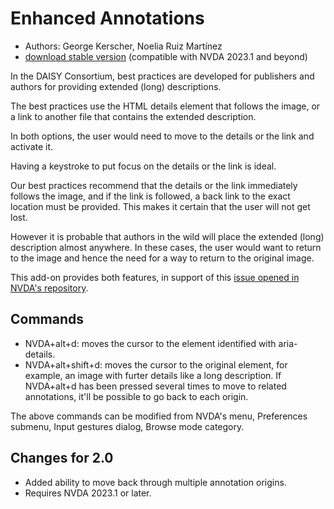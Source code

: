 # Enhanced Annotations #

*	Authors: George Kerscher, Noelia Ruiz Martínez
* [download stable version][1] (compatible with NVDA 2023.1 and beyond)

In the DAISY Consortium, best practices are developed for publishers and authors for providing extended (long) descriptions.

The best practices use the HTML details element that follows the image, or a link to another file that contains the extended description.

In both options, the user would need to move to the details or the link and activate it.

Having a keystroke to put focus on the details or the link is ideal. 

Our best practices recommend that the details or the link immediately follows the image, and if the link is followed, a back link to the exact location must be provided. This makes it certain that the user will not get lost.

However it is probable that authors in the wild will place the extended (long) description almost anywhere. In these cases, the user would want to return to the image and hence the need for a way to return to the original image.

This add-on provides both features, in support of this [issue opened in NVDA's repository][2].

## Commands ##

* NVDA+alt+d: moves the cursor to the element identified with aria-details.
* NVDA+alt+shift+d: moves the cursor to the original element, for example, an image with furter details like a long description. If NVDA+alt+d has been pressed several times to move to related annotations, it'll be possible to go back to each origin.

The above commands can be modified from NVDA's menu, Preferences submenu, Input gestures dialog, Browse mode category.

## Changes for 2.0 ##

* Added ability to move back through multiple annotation origins.
* Requires NVDA 2023.1 or later.

[1]: https://www.nvaccess.org/addonStore/legacy?file=enhancedAnnotations

[2]: https://github.com/nvaccess/nvda/issues/13940
